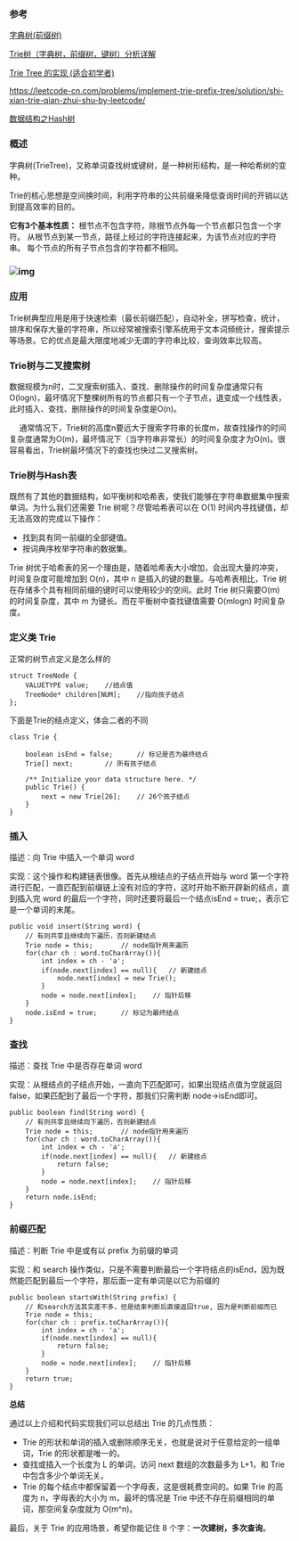 ### 参考

[字典树(前缀树)](https://blog.csdn.net/weixin_39778570/article/details/81990417)

[Trie树（字典树，前缀树，键树）分析详解](https://blog.csdn.net/hyman_yx/article/details/54410619)

[Trie Tree 的实现 (适合初学者)](https://leetcode-cn.com/problems/implement-trie-prefix-tree/solution/trie-tree-de-shi-xian-gua-he-chu-xue-zhe-by-huwt/)

https://leetcode-cn.com/problems/implement-trie-prefix-tree/solution/shi-xian-trie-qian-zhui-shu-by-leetcode/

[数据结构之Hash树](https://blog.csdn.net/qq_35794278/article/details/80242382)

### 概述

字典树(TrieTree)，又称单词查找树或键树，是一种树形结构，是一种哈希树的变种。

Trie的核心思想是空间换时间，利用字符串的公共前缀来降低查询时间的开销以达到提高效率的目的。

**它有3个基本性质：**
根节点不包含字符，除根节点外每一个节点都只包含一个字符。
从根节点到某一节点，路径上经过的字符连接起来，为该节点对应的字符串。
每个节点的所有子节点包含的字符都不相同。

### ![img](![img](https://github.com/luoChunhui-1024/JavaInterview/blob/master/docs/java/img/trie.jpg))

### 应用

Trie树典型应用是用于快速检索（最长前缀匹配），自动补全，拼写检查，统计，排序和保存大量的字符串，所以经常被搜索引擎系统用于文本词频统计，搜索提示等场景。它的优点是最大限度地减少无谓的字符串比较，查询效率比较高。

### Trie树与二叉搜索树

数据规模为n时，二叉搜索树插入、查找、删除操作的时间复杂度通常只有O(logn)，最坏情况下整棵树所有的节点都只有一个子节点，退变成一个线性表，此时插入、查找、删除操作的时间复杂度是O(n)。

   通常情况下，Trie树的高度n要远大于搜索字符串的长度m，故查找操作的时间复杂度通常为O(m)，最坏情况下（当字符串非常长）的时间复杂度才为O(n)。很容易看出，Trie树最坏情况下的查找也快过二叉搜索树。

### Trie树与Hash表

既然有了其他的数据结构，如平衡树和哈希表，使我们能够在字符串数据集中搜索单词。为什么我们还需要 Trie 树呢？尽管哈希表可以在 O(1) 时间内寻找键值，却无法高效的完成以下操作：

- 找到具有同一前缀的全部键值。
- 按词典序枚举字符串的数据集。

Trie 树优于哈希表的另一个理由是，随着哈希表大小增加，会出现大量的冲突，时间复杂度可能增加到 O(n)，其中 n 是插入的键的数量。与哈希表相比，Trie 树在存储多个具有相同前缀的键时可以使用较少的空间。此时 Trie 树只需要O(m) 的时间复杂度，其中 m 为键长。而在平衡树中查找键值需要 O(mlogn) 时间复杂度。

### 定义类 Trie

正常的树节点定义是怎么样的

```
struct TreeNode {
    VALUETYPE value;    //结点值
    TreeNode* children[NUM];    //指向孩子结点
};
```

下面是Trie的结点定义，体会二者的不同













 





```
class Trie {

    boolean isEnd = false;      // 标记是否为最终结点
    Trie[] next;        // 所有孩子结点

    /** Initialize your data structure here. */
    public Trie() {
        next = new Trie[26];    // 26个孩子结点
    }
}
```





### 插入

描述：向 Trie 中插入一个单词 word

实现：这个操作和构建链表很像。首先从根结点的子结点开始与 word 第一个字符进行匹配，一直匹配到前缀链上没有对应的字符，这时开始不断开辟新的结点，直到插入完 word 的最后一个字符，同时还要将最后一个结点isEnd = true;，表示它是一个单词的末尾。













 





```
public void insert(String word) {
    // 有则共享且继续向下遍历，否则新建结点
    Trie node = this;       // node指针用来遍历
    for(char ch : word.toCharArray()){
        int index = ch - 'a';
        if(node.next[index] == null){   // 新建结点
            node.next[index] = new Trie();
        }
        node = node.next[index];    // 指针后移
    }
    node.isEnd = true;      // 标记为最终结点
}
```





### 查找

描述：查找 Trie 中是否存在单词 word

实现：从根结点的子结点开始，一直向下匹配即可，如果出现结点值为空就返回 false，如果匹配到了最后一个字符，那我们只需判断 node->isEnd即可。













 





```
public boolean find(String word) {
    // 有则共享且继续向下遍历，否则新建结点
    Trie node = this;       // node指针用来遍历
    for(char ch : word.toCharArray()){
        int index = ch - 'a';
        if(node.next[index] == null){   // 新建结点
            return false;
        }
        node = node.next[index];    // 指针后移
    }
    return node.isEnd;
}
```





### 前缀匹配

描述：判断 Trie 中是或有以 prefix 为前缀的单词

实现：和 search 操作类似，只是不需要判断最后一个字符结点的isEnd，因为既然能匹配到最后一个字符，那后面一定有单词是以它为前缀的













 





```
public boolean startsWith(String prefix) {
    // 和search方法其实差不多，但是结束判断后直接返回true, 因为是判断前缀而已
    Trie node = this;
    for(char ch : prefix.toCharArray()){
        int index = ch - 'a';
        if(node.next[index] == null){
            return false;
        }
        node = node.next[index];    // 指针后移
    }
    return true;
}
```





**总结**

通过以上介绍和代码实现我们可以总结出 Trie 的几点性质：

- Trie 的形状和单词的插入或删除顺序无关，也就是说对于任意给定的一组单词，Trie 的形状都是唯一的。
- 查找或插入一个长度为 L 的单词，访问 next 数组的次数最多为 L+1，和 Trie 中包含多少个单词无关。
- Trie 的每个结点中都保留着一个字母表，这是很耗费空间的。如果 Trie 的高度为 n，字母表的大小为 m，最坏的情况是 Trie 中还不存在前缀相同的单词，那空间复杂度就为 O(m^n)。

最后，关于 Trie 的应用场景，希望你能记住 8 个字：**一次建树，多次查询**。
